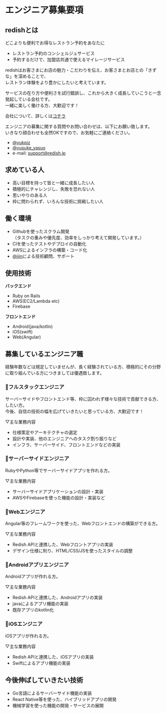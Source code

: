 # エンジニア募集要項

## redishとは

どこよりも便利でお得なレストラン予約をあなたに  

* レストラン予約のコンシェルジュサービス
* 予約するだけで、加盟店共通で使えるマイレージサービス

redishはお客さまにお店の魅力・こだわりを伝え、お客さまとお店との「きずな」を深めることで、  
レストラン体験をより豊かにしたいと考えています。  

サービスの在り方や便利さを試行錯誤し、これから大きく成長していこうと一念発起している会社です。  
一緒に楽しく働ける方、大歓迎です！  


会社について、詳しくは[コチラ](https://www.redish.jp)  


エンジニアの募集に関する質問やお問い合わせは、以下にお願い致します。  
いきなり顔合わせも全然OKですので、お気軽にご連絡ください。  

* [@yukpiz](https://twitter.com/yukpiz)  
* [@yusuke_yasuo](https://twitter.com/yusuke_yasuo)  
* e-mail: support@redish.jp  

## 求めている人

* 高い目標を持って皆と一緒に成長したい人
* 積極的にチャレンジし、失敗を恐れない人
* 思いやりのある人
* 枠に問わられず、いろんな技術に挑戦したい人

## 働く環境

* Githubを使ったスクラム開発  
  （タスクの重みや優先度、効率をしっかり考えて開発しています。）  
* CIを使ったテストやデプロイの自動化
* AWSによるインフラの構築・コード化
* [@ijin](https://twitter.com/ijin)による技術顧問、サポート

## 使用技術

**バックエンド**  

* Ruby on Rails
* AWS(EC2/Lambda etc)
* Firebase

**フロントエンド**  
* Android(java/kotlin)
* iOS(swift)
* Web(Angular)


## 募集しているエンジニア職

経験年数などは規定していませんが、長く経験されている方、積極的にその分野に取り組んでいる方につきましては優遇致します。  


### :frog:フルスタックエンジニア

サーバーサイドやフロントエンド等、枠に囚われず様々な技術で貢献できる方、したい方。  
今後、自信の技術の幅を広げていきたいと思っている方、大歓迎です！  

▽主な業務内容  

* 仕様策定やアーキテクチャの選定  
* 設計や実装、他のエンジニアへのタスク割り振りなど  
* インフラ、サーバーサイド、フロントエンドなどの実装  


### :panda_face:サーバーサイドエンジニア

RubyやPython等でサーバーサイドアプリを作れる方。  

▽主な業務内容  

* サーバーサイドアプリケーションの設計・実装
* AWSやFirebaseを使った機能の設計・実装など


### :rabbit:Webエンジニア

Angular等のフレームワークを使った、Webフロントエンドの構築ができる方。  

▽主な業務内容  

* Redish APIと連携した、Webフロントアプリの実装
* デザイン仕様に則り、HTML/CSS/JSを使ったスタイルの調整


### :honeybee:Androidアプリエンジニア

Androidアプリが作れる方。  

▽主な業務内容  

* Redish APIと連携した、Androidアプリの実装
* javaによるアプリ機能の実装
* 既存アプリのkotlin化


### :baby_chick:iOSエンジニア

iOSアプリが作れる方。  

▽主な業務内容  

* Redish APIと連携した、iOSアプリの実装
* Swiftによるアプリ機能の実装


## 今後伸ばしていきたい技術

* Go言語によるサーバーサイド機能の実装
* React Native等を使った、ハイブリッドアプリの開発
* 機械学習を使った機能の開発・サービスの展開


